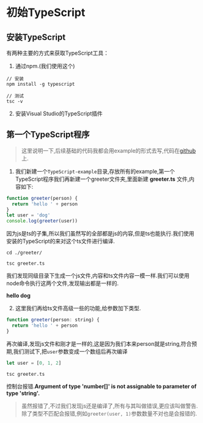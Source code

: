 # 初始TypeScript

## 安装TypeScript

有两种主要的方式来获取TypeScript工具：
1. 通过npm.(我们使用这个)
```
// 安装
npm install -g typescript 

// 测试
tsc -v
```
2. 安装Visual Studio的TypeScript插件

## 第一个TypeScript程序
>这里说明一下,后续基础的代码我都会用example的形式去写,代码在[github](https://github.com/dogdogbrother/TypeScript-example)上.
1. 我们新建一个`TypeScript-example`目录,存放所有的example,第一个TypeScript程序我们再新建一个greeter文件夹,里面新建 **greeter.ts** 文件,内容如下:
```js
function greeter(person) {
  return 'hello ' + person
}
let user = 'dog'
console.log(greeter(user))
```
因为js是ts的子集,所以我们虽然写的全部都是js的内容,但是ts也能执行.我们使用安装的TypeScript的来对这个ts文件进行编译.
```
cd ./greeter/

tsc greeter.ts
```
我们发现同级目录下生成一个js文件,内容和ts文件内容一模一样.我们可以使用node命令执行这两个文件,发现输出都是一样的.

**hello dog**

2. 这里我们再给ts文件高级一些的功能,给参数加下类型.
```js
function greeter(person: string) {
  return 'hello ' + person
}
```
再次编译,发现js文件和刚才是一样的,这是因为我们本来person就是string,符合预期,我们测试下,把`user`参数变成一个数组后再次编译
```js
let user = [0, 1, 2]
```
```
tsc greeter.ts
```
控制台报错.**Argument of type 'number[]' is not assignable to parameter of type 'string'.**

>虽然报错了,不过我们发现js还是编译了,所有与其叫做错误,更应该叫做警告.  
除了类型不匹配会报错,例如`greeter(user, 1)`参数数量不对也是会报错的.




